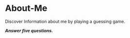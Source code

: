 # About-Me
Discover Information about me by playing a guessing game.

***Answer five questions.***

